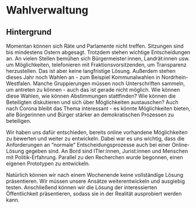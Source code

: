 # Wahlverwaltung

## Hintergrund
Momentan können sich Räte und Parlamente nicht treffen. Sitzungen sind bis mindestens Ostern abgesagt. Trotzdem stehen wichtige Entscheidungen an. An vielen Stellen bemühen sich Bürgermeister:innen, Landrät:innen usw. um Möglichkeiten, telefonieren mit Fraktionsvorsitzenden, um Transparenz herzustellen. Das ist aber keine langfristige Lösung. 
Außerdem stehen dieses Jahr noch Wahlen an - zum Beispiel Kommunalwahlen in Nordrhein-Westfalen. Manche Gruppierungen müssen noch Unterschriften sammeln, um antreten zu können - auch das ist gerade nicht möglich. Wie können diese Wahlen, wie können Abstimmungen stattfinden? Wie können die Beteiligten diskutieren und sich über Möglichkeiten austauschen?
Auch nach Corona bleibt das Thema interessant - es könnte Möglichkeiten bieten, alle Bürgerinnen und Bürger stärker an demokratischen Prozessen zu beteiligen.

Wir haben uns dafür entschieden, bereits online vorhandene Möglichkeiten zu bewerten und weiter zu entwickeln. Dabei war es uns wichtig, dass die Anforderungen an “normale” Entscheidungsprozesse auch bei einer Online-Lösung gegeben sind. An Bord sind ITler:innen, Jurist:innen und Menschen mit Politik-Erfahrung. Parallel zu den Recherchen wurde begonnen, einen eigenen Prototypen zu entwickeln.

Natürlich können wir nach einem Wochenende keine vollständige Lösung präsentieren. Wir müssen unsere Ansätze weiterentwickeln und ausgiebig testen. Anschließend können wir die Lösung der interessierten Öffentlichkeit präsentieren, sodass sie in der Realität ausprobiert werden kann.  
